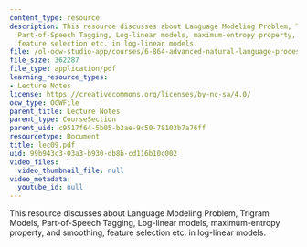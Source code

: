```yaml
---
content_type: resource
description: This resource discusses about Language Modeling Problem, Trigram Models,
  Part-of-Speech Tagging, Log-linear models, maximum-entropy property, and smoothing,
  feature selection etc. in log-linear models.
file: /ol-ocw-studio-app/courses/6-864-advanced-natural-language-processing-fall-2005/99b943c303a3b930db8bcd116b10c002_lec09.pdf
file_size: 362287
file_type: application/pdf
learning_resource_types:
- Lecture Notes
license: https://creativecommons.org/licenses/by-nc-sa/4.0/
ocw_type: OCWFile
parent_title: Lecture Notes
parent_type: CourseSection
parent_uid: c9517f64-5b05-b3ae-9c50-78103b7a76ff
resourcetype: Document
title: lec09.pdf
uid: 99b943c3-03a3-b930-db8b-cd116b10c002
video_files:
  video_thumbnail_file: null
video_metadata:
  youtube_id: null
---
```

This resource discusses about Language Modeling Problem, Trigram Models, Part-of-Speech Tagging, Log-linear models, maximum-entropy property, and smoothing, feature selection etc. in log-linear models.